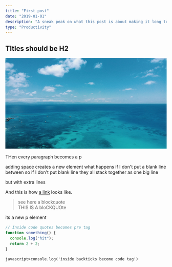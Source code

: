 ```yaml
---
title: "First post"
date: "2019-01-01"
description: "A sneak peak on what this post is about making it long to see what happens when the text wrap"
type: "Productivity"
---
```


## TItles should be H2

![picture of great barrier reef](./australia.jpg)

THen every paragraph becomes a p

adding space creates a new element
what happens if I don't put a blank line between
so if I don't put blank line
they all stack together as one big line

but with extra lines

And this is how [a link](http://localhost:8000) looks like.

> see here a blockquote  
> THIS IS A bloCKQUOte

its a new p element

```javascript
// Inside code quotes becomes pre tag
function something() {
  console.log("hit");
  return 2 + 2;
}
```

`javascript>console.log('inside backticks become code tag')`
